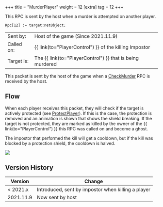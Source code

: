 +++
title = "MurderPlayer"
weight = 12
[extra]
tag = 12
+++

This RPC is sent by the host when a murder is attempted on another player.

<!-- more -->

```
Rpc[12] := target:netObject;
```

|            |                                          |
| ---------- | ---------------------------------------- |
| Sent by:   | Host of the game (Since 2021.11.9)       |
| Called on: | {{ link(to="PlayerControl") }} of the killing Impostor    |
| Target is: | The {{ link(to="PlayerControl") }} that is being murdered |

This packet is sent by the host of the game when a [CheckMurder](@/networking/rpc/47_checkmurder.md) RPC is received by the host.

## Flow
When each player receives this packet, they will check if the target is actively protected (see [ProtectPlayer](@/networking/rpc/45_protectplayer.md)). If this is the case, the protection is removed and an animation is shown that shows the shield breaking. If the target is not protected, they are marked as killed by the owner of the {{ link(to="PlayerControl") }} this RPC was called on and become a ghost.

The impostor that performed the kill will get a cooldown, but if the kill was blocked by a protection shield, the cooldown is halved.

![](../check_murder_diagram.svg)

## Version History

| Version   | Change                                             |
| --------- | -------------------------------------------------- |
| < 2021.x  | Introduced, sent by impostor when killing a player |
| 2021.11.9 | Now sent by host                                   |
